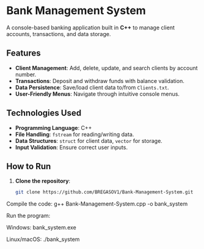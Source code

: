 # Bank Management System

A console-based banking application built in **C++** to manage client accounts, transactions, and data storage.

## Features
- **Client Management**: Add, delete, update, and search clients by account number.
- **Transactions**: Deposit and withdraw funds with balance validation.
- **Data Persistence**: Save/load client data to/from `Clients.txt`.
- **User-Friendly Menus**: Navigate through intuitive console menus.

## Technologies Used
- **Programming Language**: C++
- **File Handling**: `fstream` for reading/writing data.
- **Data Structures**: `struct` for client data, `vector` for storage.
- **Input Validation**: Ensure correct user inputs.

## How to Run
1. **Clone the repository**:
   ```bash
   git clone https://github.com/BREGASOV1/Bank-Management-System.git
Compile the code:
g++ Bank-Management-System.cpp -o bank_system

Run the program:

Windows:
bank_system.exe

Linux/macOS:
./bank_system

